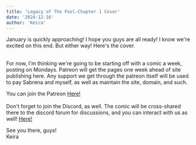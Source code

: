 ```yaml
---
title: 'Legacy of The Fool-Chapter 1 Cover'
date: '2024-12-16'
author: 'Keira'
---
```


<p>January is quickly approaching! I hope you guys are all ready! I know we're excited on this end. But either way! Here's the cover.</p><p><br>For now, I'm thinking we're going to be starting off with a comic a week, posting on Mondays. Patreon will get the pages one week ahead of site publishing here. Any support we get through the patreon itself will be used to pay Sabrena and myself, as well as maintain the site, domain, and such.</p><p>You can join the Patreon <a href="https://patreon.com/legacyofthefool" target="_blank">Here!</a><br><br>Don't forget to join the Discord, as well. The comic will be cross-shared there to the discord forum for discussions, and you can interact with us as well! <a href="https://discord.gg/eEhX57MatG" target="_blank">Here!</a></p><p>See you there, guys!<br>Keira</p>

